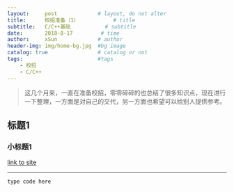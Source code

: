 ```yaml
---
layout:     post             # layout, do not alter
title:      校招准备（1）           # title
subtitle:   C/C++基础  		  # subtitle
date:       2018-8-17         # time
author:     xSun             # author
header-img: img/home-bg.jpg  #bg image
catalog: true                # catalog or not
tags:                        #tags
    - 校招
    - C/C++
---
```


> 这几个月来，一直在准备校招，零零碎碎的也总结了很多知识点，现在进行一下整理，一方面是对自己的交代，另一方面也希望可以给别人提供参考。

## 标题1

### 小标题1

[link to site][1]

---

```
type code here

```

[^_^]: refs here:

[1]:http://www.xsun24.top/
